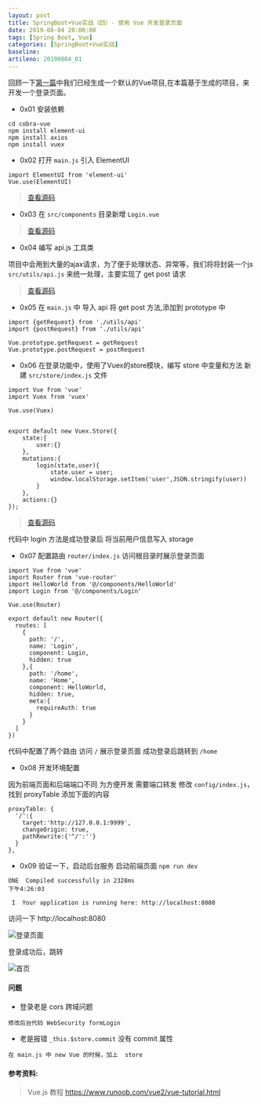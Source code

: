```yaml
---
layout: post
title: SpringBoot+Vue实战（四）- 使用 Vue 开发登录页面
date: 2019-08-04 20:00:00
tags: [Spring Boot, Vue]
categories: [SpringBoot+Vue实战]
baseline:
artileno: 20190804_01
---
```


回顾一下[第一篇](https://omnbmh.github.io/2019-08-01/springboot-vue-start.html)中我们已经生成一个默认的Vue项目,在本篇基于生成的项目，来开发一个登录页面。

* 0x01 安装依赖

```
cd cobra-vue
npm install element-ui
npm install axios
npm install vuex
```

* 0x02 打开 `main.js` 引入 ElementUI

```
import ElementUI from 'element-ui'
Vue.use(ElementUI)
```
> [查看源码](https://github.com/omnbmh/cobra/blob/master/cobra-vue/src/main.js)

* 0x03 在 `src/components` 目录新增 `Login.vue`

> [查看源码](https://github.com/omnbmh/cobra/blob/master/cobra-vue/src/components/Login.vue)

* 0x04 编写 api.js 工具类

项目中会用到大量的ajax请求，为了便于处理状态、异常等，我们将将封装一个js `src/utils/api.js` 来统一处理，主要实现了 get post 请求

> [查看源码](https://github.com/omnbmh/cobra/blob/master/cobra-vue/src/utils/api.js)


* 0x05 在 `main.js` 中 导入 api 将 get post 方法,添加到 prototype 中


```
import {getRequest} from './utils/api'
import {postRequest} from './utils/api'

Vue.prototype.getRequest = getRequest
Vue.prototype.postRequest = postRequest

```


* 0x06 在登录功能中，使用了Vuex的store模块，编写 store 中变量和方法 新建 `src/store/index.js` 文件

```
import Vue from 'vue'
import Vuex from 'vuex'

Vue.use(Vuex)


export default new Vuex.Store({
    state:{
        user:{}
    },
    mutations:{
        login(state,user){
            state.user = user;
            window.localStorage.setItem('user',JSON.stringify(user))
        }
    },
    actions:{}
});
```

> [查看源码](https://github.com/omnbmh/cobra/blob/master/cobra-vue/src/store/index.js)

代码中 login 方法是成功登录后 将当前用户信息写入 storage

* 0x07 配置路由 `router/index.js` 访问根目录时展示登录页面

```
import Vue from 'vue'
import Router from 'vue-router'
import HelloWorld from '@/components/HelloWorld'
import Login from '@/components/Login'

Vue.use(Router)

export default new Router({
  routes: [
    {
      path: '/',
      name: 'Login',
      component: Login,
      hidden: true
    },{
      path: '/home',
      name: 'Home',
      component: HelloWorld,
      hidden: true,
      meta:{
        requireAuth: true
      }
    }
  ]
})

```

代码中配置了两个路由 访问 `/` 展示登录页面 成功登录后跳转到 `/home`

* 0x08 开发环境配置

因为前端页面和后端端口不同 为方便开发 需要端口转发 修改 `config/index.js`，找到 proxyTable 添加下面的内容

```
proxyTable: {
  '/':{
    target:'http://127.0.0.1:9999',
    changeOrigin: true,
    pathRewrite:{'^/':''}
  }
},
```

* 0x09 验证一下，启动后台服务 启动前端页面 `npm run dev`

```
ONE  Compiled successfully in 2328ms                                                                                                                                    下午4:26:03

 I  Your application is running here: http://localhost:8080
```

访问一下 http://localhost:8080

![登录页面]({{site.url}}/assets/20190804_01_01.png)

登录成功后，跳转

![首页]({{site.url}}/assets/20190804_01_02.png)

#### 问题
* 登录老是 cors 跨域问题

```
修改后台代码 WebSecurity formLogin
```

* 老是报错 `_this.$store.commit` 没有 commit 属性

```
在 main.js 中 new Vue 的时候，加上  store
```

#### 参考资料:
> Vue.js 教程 https://www.runoob.com/vue2/vue-tutorial.html
